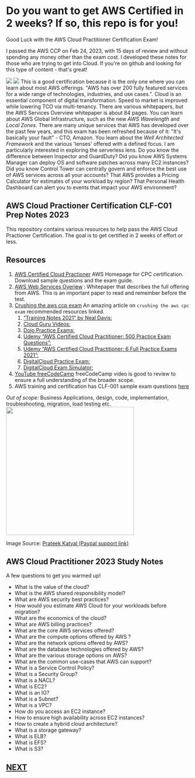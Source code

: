 # Do you want to get AWS Certified in 2 weeks? If so, this repo is for you!

Good Luck with the AWS Cloud Practitioner Certification Exam! 

I passed the AWS CCP on Feb 24, 2023, with 15 days of review and without spending any money other than the exam cost. I developed these notes for those who are trying to get into Cloud. If you're on github and looking for this type of content - that's great!

![](./assets/aws-ccp-score.png)
<img src="https://d1.awsstatic.com/training-and-certification/certification-badges/AWS-Certified-Cloud-Practitioner_badge.634f8a21af2e0e956ed8905a72366146ba22b74c.png"/>
This is a good certification because it is the only one where you can learn about most AWS offerings. "AWS has over 200 fully featured services for a wide range of technologies, industries, and use cases.". Cloud is an essential component of digital transformation. Speed to market is improved while lowering TCO via multi-tenancy.  There are various whitepapers, but the AWS Services Overview whitepaper is about 84 pages. You can learn about AWS Global Infrastructure, such as the new _AWS Wavelength_ and _Local Zones_. There are many unique services that AWS has developed over the past few years, and this exam has been refreshed because of it: "It's basically your fault" - CTO, Amazon. You learn about the _Well Architected Framework_ and the various 'lenses' offered with a defined focus. I am particularly interested in exploring the serverless lens. Do you know the difference between Inspector and GuardDuty? Did you know AWS Systems Manager can deploy OS and software patches across many EC2 instances? Did you know Control Tower can centrally govern and enforce the best use of AWS services across all your accounts? That AWS provides a Pricing Calculator for estimates of your workload by region? That Personal Health Dashboard can alert you to events that impact your AWS environment?
## AWS Cloud Practioner Certification CLF-C01 Prep Notes 2023

This repository contains various resources to help pass the AWS Cloud Practioner Certification. The goal is to get certified in 2 weeks of effort or less.



## Resources

1. [AWS Certified Cloud Practioner](https://aws.amazon.com/certification/certified-cloud-practitioner/) AWS Homepage for CPC certification. Download sample questions and the exam guide. 
1. [AWS Web Services Overiew](https://docs.aws.amazon.com/whitepapers/latest/aws-overview/introduction.html?did=wp_card&trk=wp_card) : Whitepaper that describes the full offering from AWS. This is an important paper to read and remember before the test.
1. [Crushing the aws ccp exam](https://www.capitalone.com/tech/cloud/crushing-the-aws-ccp-exam/) An amazing article on `crushing the aws cpc exam` recommended resources linked.
    1. [“Training Notes 2021” by Neal Davis:](https://www.amazon.com/Certified-Cloud-Practitioner-Training-Notes/dp/1073015513/ref=sr_1_3?dchild=1&keywords=aws+certified+cloud+practitioner+neal+davis&qid=1610118897&s=books&sr=1-3)
    1. [Cloud Guru Videos:](https://learn.acloud.guru/course/aws-certified-cloud-practitioner/dashboard)
    1. [Dojo Practice Exams:](https://portal.tutorialsdojo.com/courses/free-aws-certified-cloud-practitioner-practice-exams-sampler/)
    1. [Udemy “AWS Certified Cloud Practitioner: 500 Practice Exam Questions”:](https://www.udemy.com/share/101Xl6AEATeVlWRnsB/)
    1. [Udemy “AWS Certified Cloud Practitioner: 6 Full Practice Exams 2021”:](https://www.udemy.com/share/1013maAEATeVlWRnsB/)
    1. [DigitalCloud Practice Exam:](https://learn.digitalcloud.training/exams/)
    1. [DigitalCloud Exam Simulator:](https://learn.digitalcloud.training/exams/exam-simulation-for-aws-cloud-practitioner/)
1. [YouTube freeCodeCamp](https://www.youtube.com/watch?v=SOTamWNgDKc) freeCodeCamp video is good to review to ensure a full understanding of the broader scope.
1. AWS training and certification has CLF-001 sample exam questions [here](https://d1.awsstatic.com/training-and-certification/docs-cloud-practitioner/AWS-Certified-Cloud-Practitioner_Sample-Questions.pdf)

_Out of scope:_ Business Applications, design, code, implementation, troubleshooting, migration, load testing etc.
<img src="./assets/pexels-prateek-katyal-6298482.jpg" width="350px"/>

Image Source: [Prateek Katyal (Paypal support link)](https://www.paypal.com/cgi-bin/webscr?business=add.prateek%40gmail.com&cmd=_donations&currency_code=USD&item_name=Prateek+Katyal+-+Pexels&item_number=https%3A%2F%2Fwww.pexels.com%2Fphoto%2Finspirational-quote-printed-on-paper-6298482%2F&lc=US&notify_url=https%3A%2F%2Fwww.pexels.com%2Fcallback%2Fdonation%2Fpaypal%2F1395826%2F%3Ftoken%3DbWVkaXVtX2lkPTYyOTg0ODImbm9uY2U9d2M2M2lxMHhFaGVYNmFUdlpOLUVMZyZzZW5kZXJfaWQ9&return=https://pexels.com/@prateekkatyal/)

## AWS Cloud Practitioner 2023 Study Notes
A few questions to get you warmed up!
* What is the value of the cloud?
* What is the AWS shared responsibility model?
* What are AWS security best practices?
* How would you estimate AWS Cloud for your workloads before migration?
* What are the economics of the cloud?
* What are AWS billing practices?
* What are the core AWS services offered?
* What are the compute options offered by AWS ?
* What are the network options offered by AWS?
* What are the database technologies offered by AWS?
* What are the various storage options on AWS?
* What are the common use-cases that AWS can support?
* What is a Service Control Policy?
* What is a Security Group?
* What is a NACL?
* What is EC2?
* What is an IG?
* What is a Subnet?
* What is a VPC?
* How do you access an EC2 instance?
* How to ensure high availability across EC2 instances?
* How to create a hybrid cloud architecture?
* What is a storage gateway?
* What is ELB?
* What is EFS?
* What is S3?


## [NEXT](./01-Value_Of_AWS_Cloud.md)
